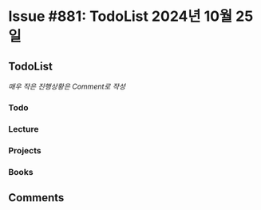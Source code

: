 # Issue #881: TodoList 2024년 10월 25일

## TodoList

*매우 작은 진행상황은 Comment로 작성*

### Todo  

### Lecture

### Projects

### Books


## Comments


